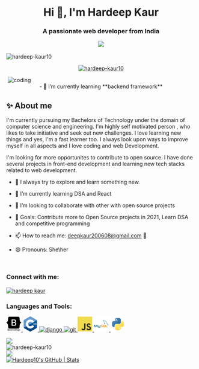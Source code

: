 



<h1 align="center">Hi 👋, I'm Hardeep Kaur</h1>
<h3 align="center">A passionate web developer from India</h3>

<p align="center">
  <a href="https://github.com/DenverCoder1/readme-typing-svg"><img src="https://readme-typing-svg.herokuapp.com?color=FE64D9&center=true&lines=Open+source+Enthusiast;Front-End+Web+Developer;Django+Developer&center=true&width=380&height=45"></a>
</p>


<p align="left"> <img src="https://komarev.com/ghpvc/?username=hardeep-kaur10&label=Profile%20views&color=0e75b6&style=flat" alt="hardeep-kaur10" /> </p>

<p align="center"> <a href="https://github.com/ryo-ma/github-profile-trophy"><img src="https://github-profile-trophy.vercel.app/?username=hardeep-kaur10" alt="hardeep-kaur10" /></a> </p>


<img align="right" width="500" src="https://user-images.githubusercontent.com/59734313/157189039-c09b3e38-9f42-42c0-ab54-14f1574190a7.gif" alt="coding"/>

<p align="center">
- 🌱 I’m currently learning **backend framework** 
  </p>


<h2 align=""> ✨ About me </h2>
I'm currently pursuing my Bachelors of Technology under the domain of computer science and engineering. I'm highly self motivated person , who likes to take initiative and seek out new challenges. I love learning new things and yes, I'm a fast learner too. I always look upon ways to improve myself in all aspects and I love coding and web Development.

I'm looking for more opportunites to contribute to open source. I have done several projects in front-end development and learning new tech stacks related to web development.

- 🤩 I always try to explore and learn something new.
- 🌱 I’m currently learning DSA and React
- 👯 I’m looking to collaborate with other with open source projects
- 🥅 Goals: Contribute more to Open Source projects in 2021, Learn DSA and competitive programming 


- 📫 How to reach me: deepkaur200608@gmail.com 📩
- 😄 Pronouns: She\her
<br>





<h3 align="left">Connect with me:</h3>
<p align="left">
<a href="https://linkedin.com/in/hardeep kaur" target="blank"><img align="center" src="https://raw.githubusercontent.com/rahuldkjain/github-profile-readme-generator/master/src/images/icons/Social/linked-in-alt.svg" alt="hardeep kaur" height="30" width="40" /></a>
</p>

<h3 align="left">Languages and Tools:</h3>
<p align="left"> <a href="https://getbootstrap.com" target="_blank" rel="noreferrer"> <img src="https://raw.githubusercontent.com/devicons/devicon/master/icons/bootstrap/bootstrap-plain-wordmark.svg" alt="bootstrap" width="40" height="40"/> </a> <a href="https://www.w3schools.com/cpp/" target="_blank" rel="noreferrer"> <img src="https://raw.githubusercontent.com/devicons/devicon/master/icons/cplusplus/cplusplus-original.svg" alt="cplusplus" width="40" height="40"/> </a> <a href="https://www.djangoproject.com/" target="_blank" rel="noreferrer"> <img src="https://cdn.worldvectorlogo.com/logos/django.svg" alt="django" width="40" height="40"/> </a> <a href="https://git-scm.com/" target="_blank" rel="noreferrer"> <img src="https://www.vectorlogo.zone/logos/git-scm/git-scm-icon.svg" alt="git" width="40" height="40"/> </a> <a href="https://developer.mozilla.org/en-US/docs/Web/JavaScript" target="_blank" rel="noreferrer"> <img src="https://raw.githubusercontent.com/devicons/devicon/master/icons/javascript/javascript-original.svg" alt="javascript" width="40" height="40"/> </a> <a href="https://www.mysql.com/" target="_blank" rel="noreferrer"> <img src="https://raw.githubusercontent.com/devicons/devicon/master/icons/mysql/mysql-original-wordmark.svg" alt="mysql" width="40" height="40"/> </a> <a href="https://www.python.org" target="_blank" rel="noreferrer"> <img src="https://raw.githubusercontent.com/devicons/devicon/master/icons/python/python-original.svg" alt="python" width="40" height="40"/> </a> </p>




<!-- <img align="left" width="450" src="https://github-readme-stats.vercel.app/api?username=hardeep-kaur10&show_icons=true&theme=radical" /> -->

<img  align="left" width="450" src="https://github-readme-stats.vercel.app/api/top-langs/?username=hardeep-kaur10&hide_progress=true" />



<p><img align="right" width="550" src="https://github-readme-streak-stats.herokuapp.com/?user=hardeep-kaur10&" alt="hardeep-kaur10" /></p>


<img align="right"  width="550" src="https://stats.quine.sh/Hardeep10/languages-over-time?theme=light" />






[![Hardeep10's GitHub | Stats](https://stats.quine.sh/Hardeep10/github?theme=dark)](https://quine.sh)
